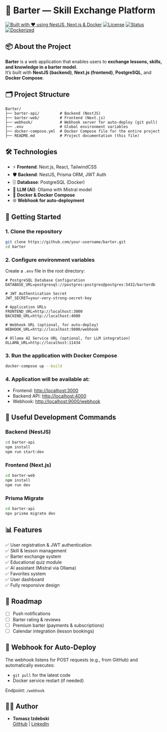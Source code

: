 # 🚀 Barter — Skill Exchange Platform

[![Built with ❤️ using NestJS, Next.js & Docker](https://img.shields.io/badge/Built%20with-%E2%9D%A4%EF%B8%8F%20NestJS%2C%20Next.js%20%26%20Docker-blueviolet?style=for-the-badge)](https://github.com/your-username/barter)
[![License](https://img.shields.io/badge/license-MIT-green?style=for-the-badge)](LICENSE)
[![Status](https://img.shields.io/badge/status-Active-brightgreen?style=for-the-badge)](https://github.com/your-username/barter)
[![Dockerized](https://img.shields.io/badge/Dockerized-%E2%9C%94%EF%B8%8F-blue?style=for-the-badge)](https://www.docker.com/)

## 📦 About the Project

**Barter** is a web application that enables users to **exchange lessons, skills, and knowledge in a barter model**.  
It’s built with **NestJS (backend)**, **Next.js (frontend)**, **PostgreSQL**, and **Docker Compose**.

## 🗂 Project Structure

```
Barter/
├── barter-api/         # Backend (NestJS)
├── barter-web/         # Frontend (Next.js)
├── webhook/            # Webhook server for auto-deploy (git pull)
├── .env                # Global environment variables
├── docker-compose.yml  # Docker Compose file for the entire project
├── README.md           # Project documentation (this file)
```

## 🛠 Technologies

- ⚡ **Frontend**: Next.js, React, TailwindCSS
- 🛡️ **Backend**: NestJS, Prisma ORM, JWT Auth
- 🗄️ **Database**: PostgreSQL (Docker)
- 🤖 **LLM (AI)**: Ollama with Mistral model
- 🐳 **Docker & Docker Compose**
- 🌐 **Webhook for auto-deployment**

## 🚀 Getting Started

### 1. Clone the repository

```bash
git clone https://github.com/your-username/barter.git
cd barter
```

### 2. Configure environment variables

Create a `.env` file in the root directory:

```env
# PostgreSQL Database Configuration
DATABASE_URL=postgresql://postgres:postgres@postgres:5432/barterdb

# JWT Authentication Secret
JWT_SECRET=your-very-strong-secret-key

# Application URLs
FRONTEND_URL=http://localhost:3000
BACKEND_URL=http://localhost:4000

# Webhook URL (optional, for auto-deploy)
WEBHOOK_URL=http://localhost:9000/webhook

# Ollama AI Service URL (optional, for LLM integration)
OLLAMA_URL=http://localhost:11434
```

### 3. Run the application with Docker Compose

```bash
docker-compose up --build
```

### 4. Application will be available at:

- Frontend: [http://localhost:3000](http://localhost:3000)
- Backend API: [http://localhost:4000](http://localhost:4000)
- Webhook: [http://localhost:9000/webhook](http://localhost:9000/webhook)

## 🧪 Useful Development Commands

### Backend (NestJS)

```bash
cd barter-api
npm install
npm run start:dev
```

### Frontend (Next.js)

```bash
cd barter-web
npm install
npm run dev
```

### Prisma Migrate

```bash
cd barter-api
npx prisma migrate dev
```

## 📊 Features

✅ User registration & JWT authentication  
✅ Skill & lesson management  
✅ Barter exchange system  
✅ Educational quiz module  
✅ AI assistant (Mistral via Ollama)  
✅ Favorites system  
✅ User dashboard  
✅ Fully responsive design

## 📝 Roadmap

- [ ] Push notifications
- [ ] Barter rating & reviews
- [ ] Premium barter (payments & subscriptions)
- [ ] Calendar integration (lesson bookings)

## 🔗 Webhook for Auto-Deploy

The webhook listens for POST requests (e.g., from GitHub) and automatically executes:

- `git pull` for the latest code
- Docker service restart (if needed)

Endpoint: `/webhook`

## 👨‍💻 Author

- **Tomasz Izdebski**  
  [GitHub](https://github.com/tomizdebski) | [LinkedIn](https://linkedin.com/in/izdebski-tomasz-21058925)
